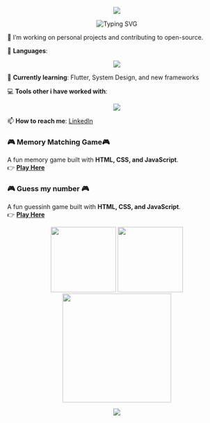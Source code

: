 <p align="center">
  <img src="https://capsule-render.vercel.app/api?type=waving&height=300&color=gradient&text=Hi%20%F0%9F%91%8B,%20I'm%20Takunda%20P_J%20Nhau&reversal=false&section=header&textBg=false&fontAlign=50&animation=scaleIn&fontAlignY=42&fontSize=60" />
</p>

<div align="center">

![Typing SVG](https://readme-typing-svg.demolab.com?font=JetBrains+Mono&size=28&duration=2500&pause=1000&color=00CFFF&center=true&vCenter=true&width=750&height=60&lines=FULL+STACK+SOFTWARE+ENGINEER+🚀;Python+%7C%7C+Linux+Wizard+🐧;Flutter+Mobile+Craftsman+📱;Building+Digital+Magic+✨;Always+Learning%2C+Always+Growing+🌱;If+you+catch+some+bug+-+Get+some+tea!+🍵)

</div>



🔭 I’m working on personal projects and contributing to open-source.

🚀 **Languages**: 
<p align="center">
  <img src="https://skillicons.dev/icons?i=flutter,python,java,cpp,js,ts,bash,spring,hibernate,mysql,postgresql,maven,git,html,css" />
</p>

🌱 **Currently learning**: Flutter, System Design, and new frameworks

💻 **Tools other i have worked with**: 
<p align="center">
  <img src="https://skillicons.dev/icons?i=kotlin,bootstrap,figma,postman,photoshop,aws,sass,linux,docker,react," />
</p>

📫 **How to reach me**: [LinkedIn](https://www.linkedin.com/in/takunda-p-j-nhau-196975234/)

### 🎮 Memory Matching Game🎮  
A fun memory game built with **HTML, CSS, and JavaScript**.  
👉 **[Play Here](https://prosper-codes.github.io/-memory-matching-game/)**  
### 🎮 Guess my number 🎮
A fun guessinh game built with **HTML, CSS, and JavaScript**.  
👉 **[Play Here](https://prosper-codes.github.io/-guess_my_number/)**  


<p align="center">
  <img src="https://camo.githubusercontent.com/2366b34bb903c09617990fb5fff4622f3e941349e846ddb7e73df872a9d21233/68747470733a2f2f63646e2e6472696262626c652e636f6d2f75736572732f3733303730332f73637265656e73686f74732f363538313234332f6176656e746f2e676966" width="150"/>
  <img src="https://camo.githubusercontent.com/a615ccee1fede08a3322b260a6c9b09fa7c9d76bb410469650b284ebebcaef57/68747470733a2f2f692e70696e696d672e636f6d2f6f726967696e616c732f65382f66342f35332f65386634353334363961336563393765636433353464663436356437333931332e676966" width="150"/>
  <img src="https://xbsoftware.com/wp-content/uploads/2018/09/700.gif" width="250"/>
</p>
<!-- Footer -->
<p align="center">
  <img src="https://capsule-render.vercel.app/api?type=waving&height=150&color=gradient&section=footer"/>
</p>
